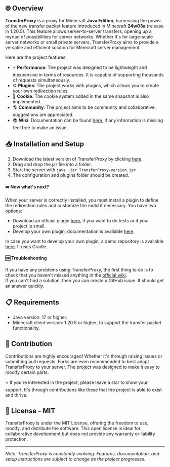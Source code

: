 ## 🌐 Overview

**TransferProxy** is a proxy for Minecraft **Java Edition**, harnessing the power of the new transfer packet feature
introduced in Minecraft **24w03a**
(release in 1.20.5). This feature allows server-to-server transfers, opening up a myriad of possibilities for server
networks.
Whether it's for large-scale server networks or small private servers, TransferProxy aims to provide a versatile and
efficient solution for Minecraft server management.

Here are the project features:

- ⚡ **Performance**: The project was designed to be lightweight and inexpensive in terms of resources. It is capable of
  supporting thousands of requests simultaneously.
- ⚙️ **Plugins**: The project works with plugins, which allows you to create your own redirection rules.
- 🍪 **Cookie**: The cookie system added in the same snapshot is also implemented.
- 🌎 **Community**: The project aims to be community and collaborative, suggestions are appreciated.
- 📚 **Wiki**: Documentation can be found [here](https://github.com/Darkkraft/TransferProxy/wiki), if any information is
  missing feel free to make an issue.

## 📥️ Installation and Setup

1. Download the latest version of TransferProxy by clicking [here](https://github.com/Darkkraft/TransferProxy/releases).
2. Drag and drop the jar file into a folder.
3. Start the server with ``java -jar TransferProxy-version.jar``
4. The configuration and plugins folder should be created.

#### ➡️ Now what's next?

When your server is correctly installed, you must install a plugin to define the redirection rules and customize the
motd if necessary. You have two options:

- Download an official plugin [here](https://github.com/Darkkraft/TransferProxy/wiki#official-plugins), if you want to
  do tests or if your project is small.
- Develop your own plugin, documentation is available [here](https://github.com/Darkkraft/TransferProxy/wiki/Plugins).

In case you want to develop your own plugin, a demo repository is
available [here](https://github.com/Darkkraft/TransferProxy-Demo-plugin). It uses Gradle.

#### 🆘 Troubleshooting

If you have any problems using TransferProxy, the first thing to do is to check that you haven't missed anything in
the [official wiki](https://github.com/Darkkraft/TransferProxy/wiki).
<br>If you can't find a solution, then you can create a GitHub issue. It should get an answer quickly.

## 📋 Requirements

- Java version: 17 or higher.
- Minecraft client version: 1.20.5 or higher, to support the transfer packet functionality.

## 🔌 Contribution

Contributions are highly encouraged! Whether it's through raising issues or submitting pull requests. Forks are even
recommended to best adapt TransferProxy to your server. The project was designed to make it easy to modify certain
parts.

⭐ If you're interested in the project, please leave a star to show your support. It's through contributions like these
that the project is able to exist and thrive.

## 📄 License - MIT

TransferProxy is under the MIT License, offering the freedom to use, modify, and distribute the software. This open
license is ideal for collaborative development but does not provide any warranty or liability protection.

---

*Note: TransferProxy is constantly evolving. Features, documentation, and setup instructions are subject to change as
the project progresses.*
